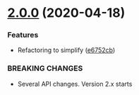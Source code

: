 # [2.0.0](https://github.com/adrenak/Tork/compare/v1.0.0...v2.0.0) (2020-04-18)


### Features

* Refactoring to simplify ([e6752cb](https://github.com/adrenak/Tork/commit/e6752cb86df676ba904b16153b02bb15f0f60b2b))


### BREAKING CHANGES

* Several API changes. Version 2.x starts
